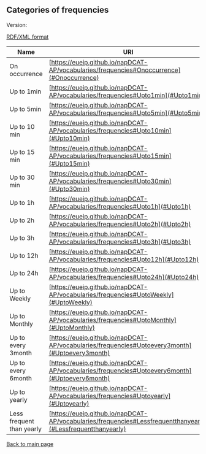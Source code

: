 ## Categories of frequencies

Version:

[RDF/XML format](www.google.com)

Name | URI
---- | ---
<a name="Onoccurrence"></a> On occurrence | [https://eueip.github.io/napDCAT-AP/vocabularies/frequencies#Onoccurrence](#Onoccurrence)
<a name="Upto1min"></a> Up to 1min | [https://eueip.github.io/napDCAT-AP/vocabularies/frequencies#Upto1min](#Upto1min)
<a name="Upto5min"></a> Up to 5min | [https://eueip.github.io/napDCAT-AP/vocabularies/frequencies#Upto5min](#Upto5min)
<a name="Upto10min"></a> Up to 10 min | [https://eueip.github.io/napDCAT-AP/vocabularies/frequencies#Upto10min](#Upto10min)
<a name="Upto15min"></a> Up to 15 min | [https://eueip.github.io/napDCAT-AP/vocabularies/frequencies#Upto15min](#Upto15min)
<a name="Upto30min"></a> Up to 30 min | [https://eueip.github.io/napDCAT-AP/vocabularies/frequencies#Upto30min](#Upto30min)
<a name="Upto1h"></a> Up to 1h | [https://eueip.github.io/napDCAT-AP/vocabularies/frequencies#Upto1h](#Upto1h)
<a name="Upto2h"></a> Up to 2h | [https://eueip.github.io/napDCAT-AP/vocabularies/frequencies#Upto2h](#Upto2h)
<a name="Upto3h"></a> Up to 3h | [https://eueip.github.io/napDCAT-AP/vocabularies/frequencies#Upto3h](#Upto3h)
<a name="Upto12h"></a> Up to 12h | [https://eueip.github.io/napDCAT-AP/vocabularies/frequencies#Upto12h](#Upto12h)
<a name="Upto24h"></a> Up to 24h | [https://eueip.github.io/napDCAT-AP/vocabularies/frequencies#Upto24h](#Upto24h)
<a name="UptoWeekly"></a> Up to Weekly | [https://eueip.github.io/napDCAT-AP/vocabularies/frequencies#UptoWeekly](#UptoWeekly)
<a name="UptoMonthly"></a> Up to Monthly | [https://eueip.github.io/napDCAT-AP/vocabularies/frequencies#UptoMonthly](#UptoMonthly)
<a name="Uptoevery3month"></a> Up to every 3month | [https://eueip.github.io/napDCAT-AP/vocabularies/frequencies#Uptoevery3month](#Uptoevery3month)
<a name="Uptoevery6month"></a> Up to every 6month | [https://eueip.github.io/napDCAT-AP/vocabularies/frequencies#Uptoevery6month](#Uptoevery6month)
<a name="Uptoyearly"></a> Up to yearly | [https://eueip.github.io/napDCAT-AP/vocabularies/frequencies#Uptoyearly](#Uptoyearly)
<a name="Lessfrequentthanyearly"></a> Less frequent than yearly | [https://eueip.github.io/napDCAT-AP/vocabularies/frequencies#Lessfrequentthanyearly](#Lessfrequentthanyearly)


[Back to main page](https://eueip.github.io/napDCAT-AP/)

